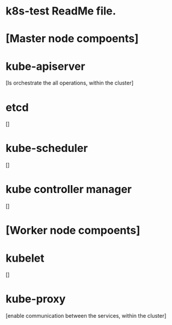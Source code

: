 # k8s-test ReadMe file.

# [Master node compoents]
# kube-apiserver
[Is orchestrate the all operations, within the cluster]
# etcd
[]
# kube-scheduler
[]

# kube controller manager
[]

# [Worker node compoents]
# kubelet
[]

# kube-proxy
[enable communication between the services, within the cluster]